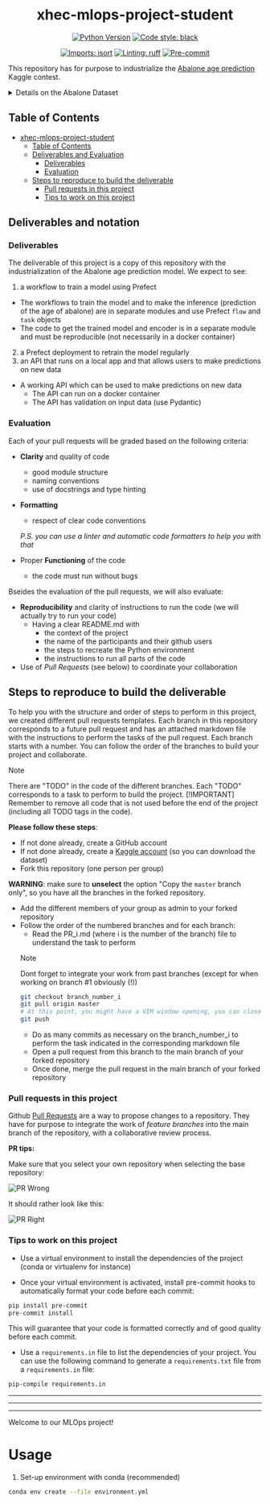 <div align="center">

# xhec-mlops-project-student

[![Python Version](https://img.shields.io/badge/python-3.9%20%7C%203.10-blue.svg)]()
[![Code style: black](https://img.shields.io/badge/code%20style-black-000000.svg)](https://github.com/psf/black)

[![Imports: isort](https://img.shields.io/badge/%20imports-isort-%231674b1?style=flat&labelColor=ef8336)](https://pycqa.github.io/isort/)
[![Linting: ruff](https://img.shields.io/endpoint?url=https://raw.githubusercontent.com/charliermarsh/ruff/main/assets/badge/v2.json)](https://github.com/astral-sh/ruff)
[![Pre-commit](https://img.shields.io/badge/pre--commit-enabled-informational?logo=pre-commit&logoColor=white)](https://github.com/artefactory/xhec-mlops-project-student/blob/main/.pre-commit-config.yaml)
</div>

This repository has for purpose to industrialize the [Abalone age prediction](https://www.kaggle.com/datasets/rodolfomendes/abalone-dataset) Kaggle contest.

<details>
<summary>Details on the Abalone Dataset</summary>

The age of abalone is determined by cutting the shell through the cone, staining it, and counting the number of rings through a microscope -- a boring and time-consuming task. Other measurements, which are easier to obtain, are used to predict the age.

**Goal**: predict the age of abalone (column "Rings") from physical measurements ("Shell weight", "Diameter", etc...)

You can download the dataset on the [Kaggle page](https://www.kaggle.com/datasets/rodolfomendes/abalone-dataset)

</details>

## Table of Contents

- [xhec-mlops-project-student](#xhec-mlops-project-student)
  - [Table of Contents](#table-of-contents)
  - [Deliverables and Evaluation](#deliverables-and-evaluation)
    - [Deliverables](#deliverables)
    - [Evaluation](#evaluation)
  - [Steps to reproduce to build the deliverable](#steps-to-reproduce-to-build-the-deliverable)
    - [Pull requests in this project](#pull-requests-in-this-project)
    - [Tips to work on this project](#tips-to-work-on-this-project)

## Deliverables and notation

### Deliverables

The deliverable of this project is a copy of this repository with the industrialization of the Abalone age prediction model. We expect to see: 

1. a workflow to train a model using Prefect
- The workflows to train the model and to make the inference (prediction of the age of abalone) are in separate modules and use Prefect `flow` and `task` objects
- The code to get the trained model and encoder is in a separate module and must be reproducible (not necessarily in a docker container)
2. a Prefect deployment to retrain the model regularly
3. an API that runs on a local app and that allows users to make predictions on new data
  - A working API which can be used to make predictions on new data
    - The API can run on a docker container
    - The API has validation on input data (use Pydantic)

### Evaluation

Each of your pull requests will be graded based on the following criteria:

- **Clarity** and quality of code
  - good module structure
  - naming conventions
  - use of docstrings and type hinting
- **Formatting**
  - respect of clear code conventions
  
  *P.S. you can use a linter and automatic code formatters to help you with that*

- Proper **Functioning** of the code
  - the code must run without bugs

Bseides the evaluation of the pull requests, we will also evaluate: 
- **Reproducibility** and clarity of instructions to run the code (we will actually try to run your code)
  - Having a clear README.md with 
    - the context of the project
    - the name of the participants and their github users
    - the steps to recreate the Python environment
    - the instructions to run all parts of the code
- Use of *Pull Requests* (see below) to coordinate your collaboration 

## Steps to reproduce to build the deliverable

To help you with the structure and order of steps to perform in this project, we created different pull requests templates. 
Each branch in this repository corresponds to a future pull request and has an attached markdown file with the instructions to perform the tasks of the pull request.
Each branch starts with a number.
You can follow the order of the branches to build your project and collaborate.

> [!NOTE]
> There are "TODO" in the code of the different branches. Each "TODO" corresponds to a task to perform to build the project.
> [!IMPORTANT]
> Remember to remove all code that is not used before the end of the project (including all TODO tags in the code).

**Please follow these steps**:

- If not done already, create a GitHub account
- If not done already, create a [Kaggle account](https://www.kaggle.com/account/login?phase=startRegisterTab&returnUrl=%2F) (so you can download the dataset)
- Fork this repository (one person per group)

**WARNING**: make sure to **unselect** the option "Copy the `master` branch only", so you have all the branches in the forked repository.

- Add the different members of your group as admin to your forked repository
- Follow the order of the numbered branches and for each branch:
  - Read the PR_i.md (where i is the number of the branch) file to understand the task to perform
   > [!NOTE]
   > Dont forget to integrate your work from past branches (except for when working on branch #1 obviously (!))
   > ```bash
   > git checkout branch_number_i
   > git pull origin master
   > # At this point, you might have a VIM window opening, you can close it using the command ":wq" 
   > git push
   > ```
    - Do as many commits as necessary on the branch_number_i to perform the task indicated in the corresponding markdown file
    - Open a pull request from this branch to the main branch of your forked repository
    - Once done, merge the pull request in the main branch of your forked repository

### Pull requests in this project

Github [Pull Requests](https://docs.github.com/articles/about-pull-requests) are a way to propose changes to a repository. They have for purpose to integrate the work of *feature branches* into the main branch of the repository, with a collaborative review process.

**PR tips:**

Make sure that you select your own repository when selecting the base repository:

![PR Wrong](assets/PR_wrong.png)

It should rather look like this:

![PR Right](assets/PR_right.png)

### Tips to work on this project

- Use a virtual environment to install the dependencies of the project (conda or virtualenv for instance)

- Once your virtual environment is activated, install pre-commit hooks to automatically format your code before each commit:

```bash
pip install pre-commit
pre-commit install
```

This will guarantee that your code is formatted correctly and of good quality before each commit.

- Use a `requirements.in` file to list the dependencies of your project. You can use the following command to generate a `requirements.txt` file from a `requirements.in` file:

```bash
pip-compile requirements.in
```

_______________
_______________
_______________
Welcome to our MLOps project!

# Usage 
1. Set-up environment with conda (recommended)
```bash
conda env create --file environment.yml
```
